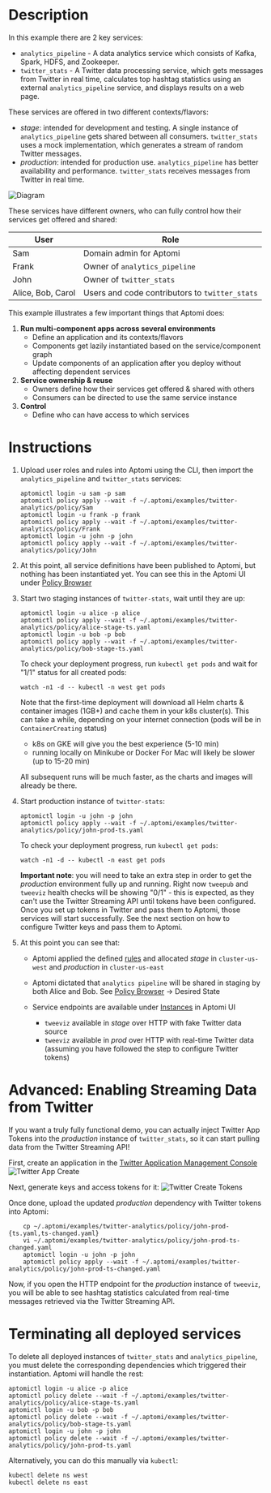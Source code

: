 # Description

In this example there are 2 key services:
* `analytics_pipeline` - A data analytics service which consists of Kafka, Spark, HDFS, and Zookeeper.
* `twitter_stats` -  A Twitter data processing service, which gets messages from Twitter in real time, calculates top hashtag statistics using an external `analytics_pipeline` service,
   and displays results on a web page.

These services are offered in two different contexts/flavors:
* *stage*: intended for development and testing. A single instance of `analytics_pipeline` gets shared between all consumers. `twitter_stats` uses a mock implementation, which generates a stream of random Twitter messages.
* *production*: intended for production use. `analytics_pipeline` has better availability and performance. `twitter_stats` receives messages from Twitter in real time.

![Diagram](diagram.png)

These services have different owners, who can fully control how their services get offered and shared:

User  | Role |
------|-------
Sam   | Domain admin for Aptomi
Frank | Owner of `analytics_pipeline`
John  | Owner of `twitter_stats`
Alice, Bob, Carol | Users and code contributors to `twitter_stats`

This example illustrates a few important things that Aptomi does:

1. **Run multi-component apps across several environments**
    * Define an application and its contexts/flavors
    * Components get lazily instantiated based on the service/component graph
    * Update components of an application after you deploy without affecting dependent services
1. **Service ownership & reuse**
    - Owners define how their services get offered & shared with others
    - Consumers can be directed to use the same service instance
1. **Control**
    - Define who can have access to which services

# Instructions

1. Upload user roles and rules into Aptomi using the CLI, then import the `analytics_pipeline` and `twitter_stats` services:
    ```
    aptomictl login -u sam -p sam
    aptomictl policy apply --wait -f ~/.aptomi/examples/twitter-analytics/policy/Sam
    aptomictl login -u frank -p frank
    aptomictl policy apply --wait -f ~/.aptomi/examples/twitter-analytics/policy/Frank
    aptomictl login -u john -p john
    aptomictl policy apply --wait -f ~/.aptomi/examples/twitter-analytics/policy/John
    ```

1. At this point, all service definitions have been published to Aptomi, but nothing has been instantiated yet. You can see
this in the Aptomi UI under [Policy Browser](http://localhost:27866/#/policy/browse)

1. Start two staging instances of `twitter-stats`, wait until they are up:
    ```
    aptomictl login -u alice -p alice
    aptomictl policy apply --wait -f ~/.aptomi/examples/twitter-analytics/policy/alice-stage-ts.yaml
    aptomictl login -u bob -p bob
    aptomictl policy apply --wait -f ~/.aptomi/examples/twitter-analytics/policy/bob-stage-ts.yaml
    ```

    To check your deployment progress, run `kubectl get pods` and wait for "1/1" status for all created pods:
    ```
    watch -n1 -d -- kubectl -n west get pods
    ```

    Note that the first-time deployment will download all Helm charts & container images (1GB+) and cache them in your k8s cluster(s). This can take a while, depending on your internet connection (pods will be in `ContainerCreating` status)
      * k8s on GKE will give you the best experience (5-10 min)
      * running locally on Minikube or Docker For Mac will likely be slower (up to 15-20 min)

    All subsequent runs will be much faster, as the charts and images will already be there.

1. Start production instance of `twitter-stats`:

    ```
    aptomictl login -u john -p john
    aptomictl policy apply --wait -f ~/.aptomi/examples/twitter-analytics/policy/john-prod-ts.yaml
    ```

    To check your deployment progress, run `kubectl get pods`:
    ```
    watch -n1 -d -- kubectl -n east get pods
    ```

    **Important note**: you will need to take an extra step in order to get the *production* environment fully up and running. Right now `tweepub` and `tweeviz` health checks will be showing "0/1" - this
    is expected, as they can't use the Twitter Streaming API until tokens have been configured. Once you set up tokens in Twitter and pass them
    to Aptomi, those services will start successfully. See the next section on how to configure Twitter keys and pass them to Aptomi.

1. At this point you can see that:
    * Aptomi applied the defined [rules](policy/Sam/rules.yaml) and allocated *stage* in `cluster-us-west` and *production* in `cluster-us-east`

    * Aptomi dictated that `analytics pipeline` will be shared in staging by both Alice and Bob. See [Policy Browser](http://localhost:27866/#/policy/browse) -> Desired State

    * Service endpoints are available under [Instances](http://localhost:27866/#/policy/dependencies) in Aptomi UI
        * `tweeviz` available in *stage* over HTTP with fake Twitter data source
        * `tweeviz` available in *prod* over HTTP with real-time Twitter data (assuming you have followed the step to configure Twitter tokens)

# Advanced: Enabling Streaming Data from Twitter

If you want a truly fully functional demo, you can actually inject Twitter App Tokens into the *production* instance of `twitter_stats`, so it can start pulling data from the Twitter Streaming API!

First, create an application in the [Twitter Application Management Console](https://apps.twitter.com) ![Twitter App Create](twitter-app-create.png)

Next, generate keys and access tokens for it:
    ![Twitter Create Tokens](twitter-create-tokens.png)

Once done, upload the updated *production* dependency with Twitter tokens into Aptomi:

```
    cp ~/.aptomi/examples/twitter-analytics/policy/john-prod-{ts.yaml,ts-changed.yaml}
    vi ~/.aptomi/examples/twitter-analytics/policy/john-prod-ts-changed.yaml
    aptomictl login -u john -p john
    aptomictl policy apply --wait -f ~/.aptomi/examples/twitter-analytics/policy/john-prod-ts-changed.yaml
```
Now, if you open the HTTP endpoint for the *production* instance of `tweeviz`, you will be able to see hashtag statistics calculated from real-time messages retrieved via the Twitter Streaming API.

# Terminating all deployed services

To delete all deployed instances of `twitter_stats` and `analytics_pipeline`, you must delete the corresponding dependencies which triggered their instantiation. Aptomi will handle the rest:
```
aptomictl login -u alice -p alice
aptomictl policy delete --wait -f ~/.aptomi/examples/twitter-analytics/policy/alice-stage-ts.yaml
aptomictl login -u bob -p bob
aptomictl policy delete --wait -f ~/.aptomi/examples/twitter-analytics/policy/bob-stage-ts.yaml
aptomictl login -u john -p john
aptomictl policy delete --wait -f ~/.aptomi/examples/twitter-analytics/policy/john-prod-ts.yaml
```

Alternatively, you can do this manually via `kubectl`:
```
kubectl delete ns west
kubectl delete ns east
```
